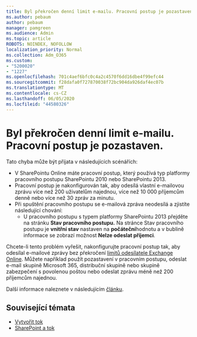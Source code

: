 ```yaml
---
title: Byl překročen denní limit e-mailu. Pracovní postup je pozastaven.
ms.author: pebaum
author: pebaum
manager: pamgreen
ms.audience: Admin
ms.topic: article
ROBOTS: NOINDEX, NOFOLLOW
localization_priority: Normal
ms.collection: Adm_O365
ms.custom:
- "5200020"
- "1227"
ms.openlocfilehash: 701c4aef6bfc0c4a2c4570f6dd16dbe4f99efc44
ms.sourcegitcommit: f28dafa0f727870038f72bc904da926daf4ec07b
ms.translationtype: MT
ms.contentlocale: cs-CZ
ms.lasthandoff: 06/05/2020
ms.locfileid: "44580326"
---
```

# <a name="daily-email-limit-exceeded-workflow-is-suspended"></a>Byl překročen denní limit e-mailu. Pracovní postup je pozastaven.

Tato chyba může být přijata v následujících scénářích:

- V SharePointu Online máte pracovní postup, který používá typ platformy pracovního postupu SharePointu 2010 nebo SharePointu 2013.
- Pracovní postup je nakonfigurován tak, aby odesílá vlastní e-mailovou zprávu více než 200 uživatelům najednou, více než 10 000 příjemcům denně nebo více než 30 zpráv za minutu.
- Při spuštění pracovního postupu se e-mailová zpráva neodesílá a zjistíte následující chování:
    - U pracovního postupu s typem platformy SharePointu 2013 přejděte na stránku **Stav pracovního postupu.** Na stránce Stav pracovního postupu je **vnitřní stav** nastaven na **počáteční**hodnotu a v bublině informace se zobrazí možnost **Nelze odeslat příjemci**.

Chcete-li tento problém vyřešit, nakonfigurujte pracovní postup tak, aby odesílal e-mailové zprávy bez překročení [limitů odesílatele Exchange Online](https://docs.microsoft.com/office365/servicedescriptions/exchange-online-service-description/exchange-online-limits#recipientlimits). Můžete například použít pozastavení v pracovním postupu, odeslat e-mail skupině Microsoft 365, distribuční skupině nebo skupině zabezpečení s povolenou poštou nebo odeslat zprávu méně než 200 příjemcům najednou.


Další informace naleznete v následujícím [článku](https://support.microsoft.com/help/3150442/daily-email-limit-has-exceeded-and-your-workflow-has-been-suspended-or).

## <a name="related-topics"></a>Související témata
- [Vytvořit tok](https://support.office.com/article/Create-a-flow-for-a-list-or-library-in-SharePoint-Online-or-OneDrive-for-Business-a9c3e03b-0654-46af-a254-20252e580d01) 
- [SharePoint a tok](https://flow.microsoft.com/blog/sharepoint-and-flow/) 